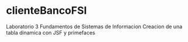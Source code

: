 # clienteBancoFSI
Laboratorio 3 Fundamentos de Sistemas de Informacion
Creacion de una tabla dinamica con JSF y primefaces
